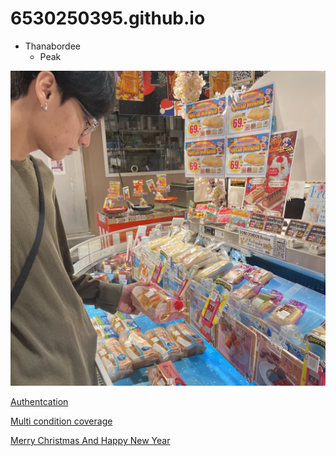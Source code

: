 # 6530250395.github.io

- Thanabordee
   - Peak

![Me](image/IMG_0364.jpeg)

[Authentcation](authentication)

[Multi condition coverage](multi-condition-coverage)

[Merry Christmas And Happy New Year](Merry-Happy)
